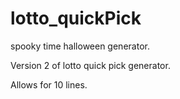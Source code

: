 # lotto_quickPick

spooky time halloween generator.

Version 2 of lotto quick pick generator.

Allows for 10 lines.
